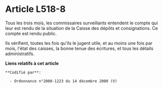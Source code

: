 # Article L518-8

Tous les trois mois, les commissaires surveillants entendent le compte qui leur est rendu de la situation de la Caisse des
dépôts et consignations. Ce compte est rendu public.

Ils vérifient, toutes les fois qu'ils le jugent utile, et au moins une fois par mois, l'état des caisses, la bonne tenue des
écritures, et tous les détails administratifs.

**Liens relatifs à cet article**

	**Codifié par**:

	  - Ordonnance n°2000-1223 du 14 décembre 2000 (V)
